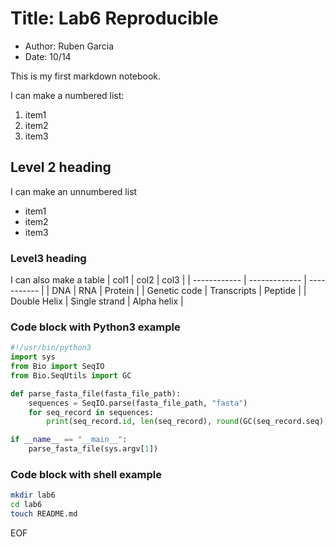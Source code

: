 # Title: Lab6 Reproducible
- Author: Ruben Garcia
- Date: 10/14

This is my first markdown notebook.

I can make a numbered list:
1. item1
2. item2
3. item3

## Level 2 heading
I can make an unnumbered list
- item1
- item2
- item3

### Level3 heading
I can also make a table
| col1         | col2          | col3        |
| ------------ | ------------- | ----------- |
| DNA          | RNA           | Protein     |
| Genetic code | Transcripts   | Peptide     |
| Double Helix | Single strand | Alpha helix |

### Code block with Python3 example
```python
#!/usr/bin/python3
import sys
from Bio import SeqIO
from Bio.SeqUtils import GC

def parse_fasta_file(fasta_file_path):
    sequences = SeqIO.parse(fasta_file_path, "fasta")
    for seq_record in sequences:
        print(seq_record.id, len(seq_record), round(GC(seq_record.seq), 2))

if __name__ == "__main__":
    parse_fasta_file(sys.argv[1])
```

### Code block with shell example
```sh
mkdir lab6
cd lab6
touch README.md
```

EOF

